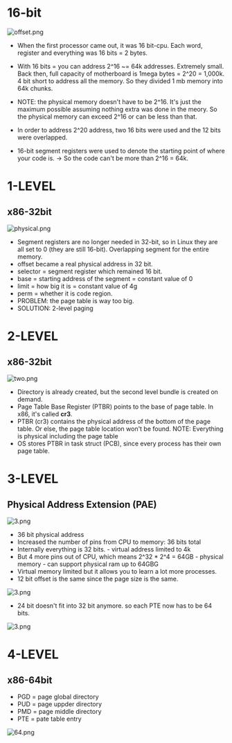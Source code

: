 # 16-bit
![offset.png](../img/16bit.svg)
* When the first processor came out, it was 16 bit-cpu. Each word, register and everything was 16 bits = 2 bytes.
* With 16 bits = you can address 2^16 ~= 64k addresses. Extremely small. Back then, full capacity of motherboard is 1mega bytes = 2^20 = 1,000k. 4 bit short to address all the memory. So they divided 1 mb memory into 64k chunks.
* NOTE: the physical memory doesn't have to be 2^16. It's just the maximum possible assuming nothing extra was done in the meory. So the physical memory can exceed 2^16 or can be less than that. 

* In order to address 2^20 address, two 16 bits were used and the 12 bits were overlapped. 
* 16-bit segment registers were used to denote the starting point of where your code is. -> So the code can't be more than 2^16 = 64k. 

# 1-LEVEL
## x86-32bit


![physical.png](../img/1level.svg)
* Segment registers are no longer needed in 32-bit, so in Linux they are all set to 0 (they are still 16-bit). Overlapping segment for the entire memory.  
* offset became a real physical address in 32 bit. 
* selector = segment register which remained 16 bit.
* base = starting address of the segment = constant value of 0
* limit = how big it is = constant value of 4g
* perm = whether it is code region. 
* PROBLEM: the page table is way too big.
* SOLUTION: 2-level paging  

# 2-LEVEL
## x86-32bit

![two.png](../img/2level.svg)
* Directory is already created, but the second level bundle is created on demand. 
* Page Table Base Register (PTBR) points to the base of page table. In x86, it's called **cr3**.
* PTBR (cr3) contains the physical address of the bottom of the page table. Or else, the page table location won't be found. NOTE: Everything is physical including the page table
* OS stores PTBR in task struct (PCB), since every process has their own page table. 

# 3-LEVEL
## Physical Address Extension (PAE)
![3.png](../img/3level-pure.svg)
* 36 bit physical address
* Increased the number of pins from CPU to memory: 36 bits total 
* Internally everything is 32 bits. - virtual address limited to 4k
* But 4 more pins out of CPU, which means 2^32   *   2^4 = 64GB - physical memory - can support physical ram up to 64GBG
* Virtual memory limited but it allows you to learn a lot more processes. 
* 12 bit offset is the same since the page size is the same.


![3.png](../img/2to3.svg)


* 24 bit doesn't fit into 32 bit anymore. so each PTE now has to be 64 bits. 


![3.png](../img/3level.svg)

# 4-LEVEL
## x86-64bit


* PGD = page global directory
* PUD = page uppder directory
* PMD = page middle directory
* PTE = pate table entry

![64.png](../img/4level-yd.png)


